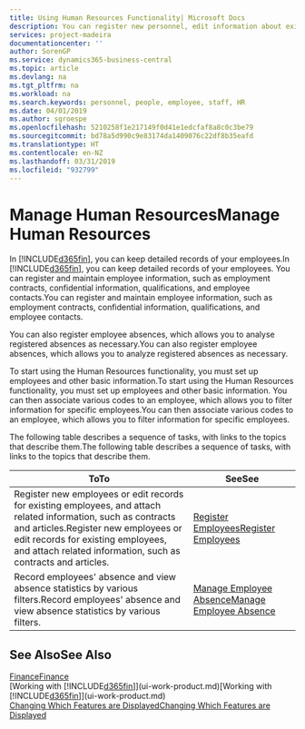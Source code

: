 ```yaml
---
title: Using Human Resources Functionality| Microsoft Docs
description: You can register new personnel, edit information about existing staff, and record and analyse absence.
services: project-madeira
documentationcenter: ''
author: SorenGP
ms.service: dynamics365-business-central
ms.topic: article
ms.devlang: na
ms.tgt_pltfrm: na
ms.workload: na
ms.search.keywords: personnel, people, employee, staff, HR
ms.date: 04/01/2019
ms.author: sgroespe
ms.openlocfilehash: 5210258f1e217149f0d41e1edcfaf8a8c0c3be79
ms.sourcegitcommit: bd78a5d990c9e83174da1409076c22df8b35eafd
ms.translationtype: HT
ms.contentlocale: en-NZ
ms.lasthandoff: 03/31/2019
ms.locfileid: "932799"
---
```

# <a name="manage-human-resources"></a><span data-ttu-id="60c09-103">Manage Human Resources</span><span class="sxs-lookup"><span data-stu-id="60c09-103">Manage Human Resources</span></span>
<span data-ttu-id="60c09-104">In [!INCLUDE[d365fin](includes/d365fin_md.md)], you can keep detailed records of your employees.</span><span class="sxs-lookup"><span data-stu-id="60c09-104">In [!INCLUDE[d365fin](includes/d365fin_md.md)], you can keep detailed records of your employees.</span></span> <span data-ttu-id="60c09-105">You can register and maintain employee information, such as employment contracts, confidential information, qualifications, and employee contacts.</span><span class="sxs-lookup"><span data-stu-id="60c09-105">You can register and maintain employee information, such as employment contracts, confidential information, qualifications, and employee contacts.</span></span>

<span data-ttu-id="60c09-106">You can also register employee absences, which allows you to analyse registered absences as necessary.</span><span class="sxs-lookup"><span data-stu-id="60c09-106">You can also register employee absences, which allows you to analyze registered absences as necessary.</span></span>

<span data-ttu-id="60c09-107">To start using the Human Resources functionality, you must set up employees and other basic information.</span><span class="sxs-lookup"><span data-stu-id="60c09-107">To start using the Human Resources functionality, you must set up employees and other basic information.</span></span> <span data-ttu-id="60c09-108">You can then associate various codes to an employee, which allows you to filter information for specific employees.</span><span class="sxs-lookup"><span data-stu-id="60c09-108">You can then associate various codes to an employee, which allows you to filter information for specific employees.</span></span>

<span data-ttu-id="60c09-109">The following table describes a sequence of tasks, with links to the topics that describe them.</span><span class="sxs-lookup"><span data-stu-id="60c09-109">The following table describes a sequence of tasks, with links to the topics that describe them.</span></span>

| <span data-ttu-id="60c09-110">To</span><span class="sxs-lookup"><span data-stu-id="60c09-110">To</span></span> | <span data-ttu-id="60c09-111">See</span><span class="sxs-lookup"><span data-stu-id="60c09-111">See</span></span> |
| --- | --- |
| <span data-ttu-id="60c09-112">Register new employees or edit records for existing employees, and attach related information, such as contracts and articles.</span><span class="sxs-lookup"><span data-stu-id="60c09-112">Register new employees or edit records for existing employees, and attach related information, such as contracts and articles.</span></span> |[<span data-ttu-id="60c09-113">Register Employees</span><span class="sxs-lookup"><span data-stu-id="60c09-113">Register Employees</span></span>](hr-how-register-employees.md) |
| <span data-ttu-id="60c09-114">Record employees' absence and view absence statistics by various filters.</span><span class="sxs-lookup"><span data-stu-id="60c09-114">Record employees' absence and view absence statistics by various filters.</span></span> |[<span data-ttu-id="60c09-115">Manage Employee Absence</span><span class="sxs-lookup"><span data-stu-id="60c09-115">Manage Employee Absence</span></span>](hr-how-manage-absence.md) |

## <a name="see-also"></a><span data-ttu-id="60c09-116">See Also</span><span class="sxs-lookup"><span data-stu-id="60c09-116">See Also</span></span>
[<span data-ttu-id="60c09-117">Finance</span><span class="sxs-lookup"><span data-stu-id="60c09-117">Finance</span></span>](finance.md)  
<span data-ttu-id="60c09-118">[Working with [!INCLUDE[d365fin](includes/d365fin_md.md)]](ui-work-product.md)</span><span class="sxs-lookup"><span data-stu-id="60c09-118">[Working with [!INCLUDE[d365fin](includes/d365fin_md.md)]](ui-work-product.md)</span></span>  
[<span data-ttu-id="60c09-119">Changing Which Features are Displayed</span><span class="sxs-lookup"><span data-stu-id="60c09-119">Changing Which Features are Displayed</span></span>](ui-experiences.md)        
